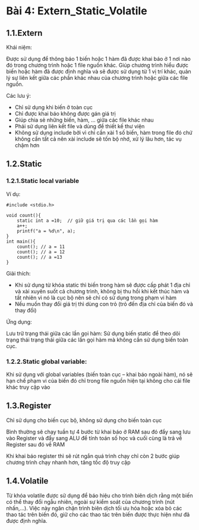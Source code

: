 # Bài 4: Extern_Static_Volatile
## 1.1.Extern
Khái niệm:

Được sử dụng để thông báo 1 biến hoặc 1 hàm đã được khai báo ở 1 nơi nào đó trong chương trình hoặc 1 file nguồn khác. Giúp chương trình hiểu được biến hoặc hàm đã được định nghĩa và sẽ được sử dụng từ 1 vị trí khác, quản lý sự liên kết giữa các phần khác nhau của chương trình hoặc giữa các file nguồn.

Các lưu ý:
<ul>
  <li>Chỉ sử dụng khi biến ở toàn cục</li> 
  <li>Chỉ được khai báo không được gán giá trị</li>
  <li>Giúp chia sẻ những biến, hàm, … giữa các file khác nhau</li>
  <li>Phải sử dụng liên kết file và dùng để thiết kế thư viện</li>
  <li>Không sử dụng include bởi vì chỉ cần xài 1 số biến, hàm trong file đó chứ không cần tất cả nên xài include sẽ tốn bộ nhớ, xử lý lâu hơn, tác vụ chậm hơn</li>
</ul>


## 1.2.Static 
### 1.2.1.Static local variable
Ví dụ:
```
#include <stdio.h>

void count(){
    static int a =10;  // giữ giá trị qua các lần gọi hàm
    a++;
    printf("a = %d\n", a);
}
int main(){
    count(); // a = 11
    count(); // a = 12
    count(); // a =13
}
```
Giải thích: 
<ul>
  <li>Khi sử dụng từ khóa static thì biến trong hàm sẽ được cấp phát 1 địa chỉ và xài xuyên suốt cả chương trình, không bị thu hồi khi kết thúc hàm và tất nhiên vì nó là cục bộ nên sẽ chỉ có sử dụng trong phạm vi hàm</li>
  <li>Nếu muốn thay đổi giá trị thì dùng con trỏ (trỏ đến địa chỉ của biến đó và thay đổi) </li>
</ul>

Ứng dụng:

Lưu trữ trạng thái giữa các lần gọi hàm: Sử dụng biến static để theo dõi trạng thái trạng thái giữa các lần gọi hàm mà không cần sử dụng biến toàn cục.

### 1.2.2.Static global variable:
Khi sử dụng với global variables (biến toàn cục – khai báo ngoài hàm), nó sẽ hạn chế phạm vi của biến đó chỉ trong file nguồn hiện tại không cho cái file khác truy cập vào

## 1.3.Register
Chỉ sử dụng cho biến cục bộ, không sử dụng cho biến toàn cục


 
Bình thường sẽ chạy tuần tự 4 bước từ khai báo ở RAM sau đó đẩy sang lưu vào Register và đẩy sang ALU để tính toán số học và cuối cùng là trả về  Register sau đó về RAM

Khi khai báo register thì sẽ rút ngắn quá trình chạy chỉ còn 2 bước giúp chương trình chạy nhanh hơn, tăng tốc độ truy cập

## 1.4.Volatile
Từ khóa volatile được sử dụng để báo hiệu cho trình biên dịch rằng một biến có thể thay đổi ngẫu nhiên, ngoài sự kiểm soát của chương trình (nút nhấn,…). Việc này ngăn chặn trình biên dịch tối ưu hóa hoặc xóa bỏ các thao tác trên biến đó, giữ cho các thao tác trên biến được thực hiện như đã được định nghĩa.

